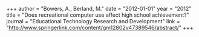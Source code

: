 +++
author = "Bowers, A., Berland, M."
date = "2012-01-01"
year = "2012"
title = "Does recreational computer use affect high school achievement?"
journal = "Educational Technology Research and Development"
link = "http://www.springerlink.com/content/gm12802v47389546/abstract/"
+++